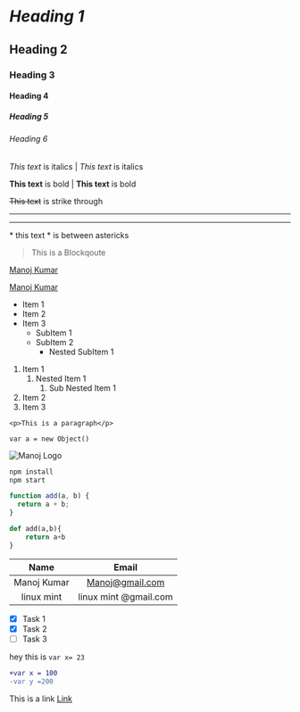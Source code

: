 <!-- Heading -->

# _Heading 1_

## Heading 2

### Heading 3

#### Heading 4

##### Heading 5

###### Heading 6

<!-- Italics -->

_This text_ is italics | *This text* is italics

<!-- Bold -->

**This text** is bold | __This text__ is bold

<!-- Strike through -->

~~This text~~ is strike through

<!-- Horizontal row -->
<!-- Triple hyphens -->

---

<!-- Tripe underscore -->

---

<!-- if we want to show asteriks we can escape it -->

\* this text \* is between astericks

<!-- Blockquote -->

> This is a Blockqoute

<!-- Link -->

[Manoj Kumar](https://www.google.com)

<!-- if we want to show some text on hover over -->

[Manoj Kumar](https://www.google.com "Manoj kumar hovered")

<!-- Unordered list -->

- Item 1
- Item 2
- Item 3
  - SubItem 1
  - SubItem 2
    - Nested SubItem 1

<!-- Ordered list -->

1. Item 1
   1. Nested Item 1
      1. Sub Nested Item 1
1. Item 2
1. Item 3

<!-- Inline Code block -->

`<p>This is a paragraph</p>`

`var a = new Object()`

<!-- Images -->

![Manoj Logo](https://www.google.com/images/branding/googlelogo/1x/googlelogo_color_272x92dp.png)

<!-- github markdown  -->

<!-- Code blocks -->
<!-- triple backticks -->

```bash
npm install
npm start
```

```javascript
function add(a, b) {
  return a + b;
}
```

```python
def add(a,b){
    return a+b
}
```

<!-- Tables -->

|    Name     |         Email         |
| :---------: | :-------------------: |
| Manoj Kumar |    Manoj@gmail.com    |
| linux mint  | linux mint @gmail.com |

<!-- Tasks list -->

- [x] Task 1
- [x] Task 2
- [ ] Task 3

<!-- Other -->

hey this is `var x= 23`

```diff
+var x = 100
-var y =200
```

<!-- Linking variable to text -->
This is a link [Link][url1]

[url1]: https://www.google.com
